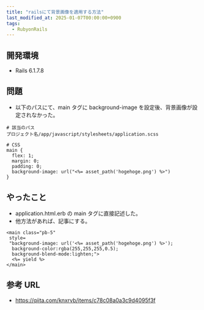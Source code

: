 ```yaml
---
title: "railsにて背景画像を適用する方法"
last_modified_at: 2025-01-07T00:00:00+0900
tags:
  - RubyonRails
---
```


## 開発環境

- Rails 6.1.7.8

## 問題

- 以下のパスにて、main タグに background-image を設定後、背景画像が設定されなかった。

```
# 該当のパス
プロジェクト名/app/javascript/stylesheets/application.scss

# CSS
main {
  flex: 1;
  margin: 0;
  padding: 0;
  background-image: url("<%= asset_path('hogehoge.png') %>")
}
```

## やったこと

- application.html.erb の main タグに直接記述した。
- 他方法があれば、記事にする。

```
<main class="pb-5"
 style=
 "background-image: url('<%= asset_path('hogehoge.png') %>');
  background-color:rgba(255,255,255,0.5);
  background-blend-mode:lighten;">
  <%= yield %>
</main>
```

## 参考 URL

- https://qiita.com/knxrvb/items/c78c08a0a3c9d4095f3f
